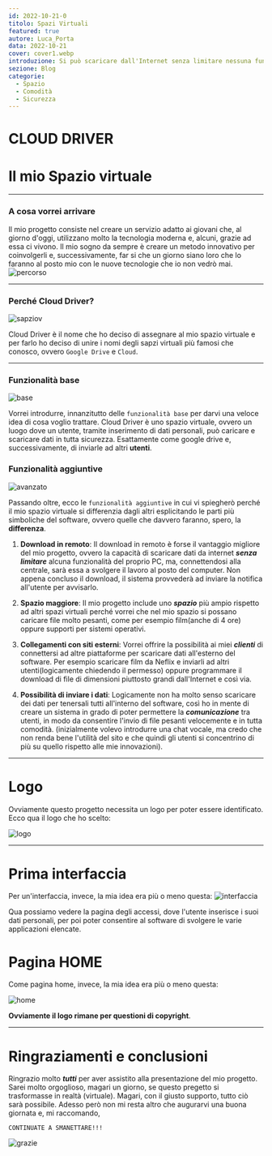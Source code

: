 ```yaml
---
id: 2022-10-21-0
titolo: Spazi Virtuali
featured: true
autore: Luca_Porta
data: 2022-10-21
cover: cover1.webp
introduzione: Si può scaricare dall'Internet senza limitare nessuna funizone?
sezione: Blog
categorie:
  - Spazio
  - Comodità
  - Sicurezza
---
```


# CLOUD DRIVER
# Il mio Spazio virtuale


---
### A cosa vorrei arrivare

Il mio progetto consiste nel creare un servizio adatto ai giovani che, al giorno d'oggi, utilizzano molto la tecnologia moderna e, alcuni, grazie ad essa ci vivono.
Il mio sogno da sempre è creare un metodo innovativo per coinvolgerli e, successivamente, far si che un giorno siano loro che lo faranno al posto mio con le nuove tecnologie che io non vedrò mai.
![percorso](/img/posts/spazi_virtuali/percorso1.webp)

---
### Perché Cloud Driver?
![sapziov](/img/posts/spazi_virtuali/spaziov1.webp)

Cloud Driver è il nome che ho deciso di assegnare al mio spazio virtuale e per farlo ho deciso di unire i nomi degli sapzi virtuali più famosi che conosco, ovvero `Google Drive` e `Cloud`.


---
### Funzionalità base
![base](/img/posts/spazi_virtuali/base1.webp)

Vorrei introdurre, innanzitutto delle `funzionalità base` per darvi una veloce idea di cosa voglio trattare.
Cloud Driver è uno spazio virtuale, ovvero un luogo dove un utente, tramite inserimento di dati personali, può caricare e scaricare dati in tutta sicurezza.
Esattamente come google drive e, successivamente, di inviarle ad altri **utenti**.


### Funzionalità aggiuntive
![avanzato](/img/posts/spazi_virtuali/avanzato1.webp)

Passando oltre, ecco le `funzionalità aggiuntive` in cui vi spiegherò perché il mio spazio virtuale si differenzia dagli altri esplicitando le parti più simboliche del software, ovvero quelle che davvero faranno, spero, la **differenza**.

1. **Download in remoto**:
Il download in remoto è forse il vantaggio migliore del mio progetto, ovvero la capacità di scaricare dati da internet **_senza limitare_** alcuna funzionalità del proprio PC, ma, connettendosi alla centrale, sarà essa a svolgere il lavoro al posto del computer.
Non appena concluso il download, il sistema provvederà ad inviare la notifica all'utente per avvisarlo.

2. **Spazio maggiore**:
Il mio progetto include uno **_spazio_** più ampio rispetto ad altri spazi virtuali perché vorrei che nel mio spazio si possano caricare file molto pesanti, come per esempio film(anche di 4 ore) oppure supporti per sistemi operativi.

3. **Collegamenti con siti esterni**:
Vorrei offrire la possibilità ai miei **_clienti_** di connettersi ad altre piattaforme per scaricare dati all'esterno del software.
Per esempio scaricare film da Neflix e inviarli ad altri utenti(logicamente chiedendo il permesso) oppure programmare il download di file di dimensioni piuttosto grandi dall'Internet e così via.

4. **Possibilità di inviare i dati**:
Logicamente non ha molto senso scaricare dei dati per tenersali tutti all'interno del software, così ho in mente di creare un sistema in grado di poter permettere la **_comunicazione_** tra utenti, in modo da consentire l'invio di file pesanti velocemente e in tutta comodità.
(inizialmente volevo introdurre una chat vocale, ma credo che non renda bene l'utilità del sito e che quindi gli utenti si concentrino di più su quello rispetto alle mie innovazioni).

---
# Logo

Ovviamente questo progetto necessita un logo per poter essere identificato.
Ecco qua il logo che ho scelto:

![logo](/img/posts/spazi_virtuali/logo.webp)

---
# Prima interfaccia

Per un'interfaccia, invece, la mia idea era più o meno questa:
![interfaccia](/img/posts/spazi_virtuali/interfaccia.webp)

Qua possiamo vedere la pagina degli accessi, dove l'utente inserisce i suoi dati personali, per poi poter consentire al software di svolgere le varie applicazioni elencate.

# Pagina HOME

Come pagina home, invece, la mia idea era più o meno questa:

![home](/img/posts/spazi_virtuali/home.webp)

**Ovviamente il logo rimane per questioni di copyright**.

---
# Ringraziamenti e conclusioni

Ringrazio molto **_tutti_** per aver assistito alla presentazione del mio progetto.
Sarei molto orgoglioso, magari un giorno, se questo pregetto si trasformasse in realtà (virtuale).
Magari, con il giusto supporto, tutto ciò sarà possibile.
Adesso però non mi resta altro che augurarvi una buona giornata e, mi raccomando,

`CONTINUATE A SMANETTARE!!!`

![grazie](/img/posts/spazi_virtuali/grazie1.webp)